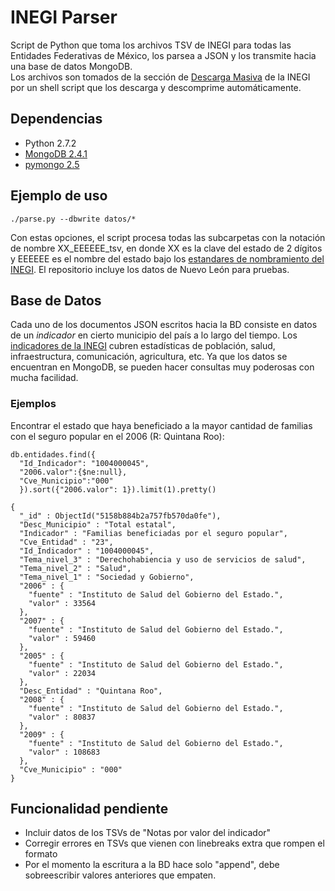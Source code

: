 INEGI Parser
============

Script de Python que toma los archivos TSV de INEGI para todas las Entidades
Federativas de México, los parsea a JSON y los transmite hacia una base de datos
MongoDB.  
Los archivos son tomados de la sección de 
[Descarga Masiva](http://www3.inegi.org.mx/sistemas/descarga/default.aspx?c=28088) 
de la INEGI por un shell script que los descarga y descomprime 
automáticamente.  

Dependencias
------------
* Python 2.7.2
* [MongoDB 2.4.1](http://www.mongodb.org/downloads)
* [pymongo 2.5](http://api.mongodb.org/python/current/)

Ejemplo de uso
------------

    ./parse.py --dbwrite datos/*

Con estas opciones, el script procesa todas las subcarpetas con la notación de
nombre XX\_EEEEEE\_tsv, en donde XX es la clave del estado de 2 dígitos y EEEEEE
es el nombre del estado bajo los 
[estandares de nombramiento del INEGI](http://www3.inegi.org.mx/sistemas/descarga/descargaArchivo.aspx?file=Por+entidad+federativa%2fDescripcion_archivos_txt.txt). 
El repositorio incluye los datos de Nuevo León para pruebas.

Base de Datos
------------

Cada uno de los documentos JSON escritos hacia la BD consiste
en datos de un *indicador* en cierto municipio del país a lo largo del tiempo.
Los [indicadores de la INEGI](http://www3.inegi.org.mx/sistemas/descarga/descargaArchivo.aspx?file=Por+entidad+federativa%2fTabla_de_contenidos_pdf.pdf) 
cubren estadísticas de población, salud, infraestructura, comunicación, agricultura,
etc. Ya que los datos se encuentran en MongoDB, se pueden hacer consultas muy
poderosas con mucha facilidad.  

### Ejemplos

Encontrar el estado que haya beneficiado a la mayor cantidad de familias con el
seguro popular en el 2006 (R: Quintana Roo):  

    db.entidades.find({
      "Id_Indicador": "1004000045", 
      "2006.valor":{$ne:null}, 
      "Cve_Municipio":"000"
      }).sort({"2006.valor": 1}).limit(1).pretty()

    {
      "_id" : ObjectId("5158b884b2a757fb570da0fe"),
      "Desc_Municipio" : "Total estatal",
      "Indicador" : "Familias beneficiadas por el seguro popular",
      "Cve_Entidad" : "23",
      "Id_Indicador" : "1004000045",
      "Tema_nivel_3" : "Derechohabiencia y uso de servicios de salud",
      "Tema_nivel_2" : "Salud",
      "Tema_nivel_1" : "Sociedad y Gobierno",
      "2006" : {
        "fuente" : "Instituto de Salud del Gobierno del Estado.",
        "valor" : 33564
      },
      "2007" : {
        "fuente" : "Instituto de Salud del Gobierno del Estado.",
        "valor" : 59460
      },
      "2005" : {
        "fuente" : "Instituto de Salud del Gobierno del Estado.",
        "valor" : 22034
      },
      "Desc_Entidad" : "Quintana Roo",
      "2008" : {
        "fuente" : "Instituto de Salud del Gobierno del Estado.",
        "valor" : 80837
      },
      "2009" : {
        "fuente" : "Instituto de Salud del Gobierno del Estado.",
        "valor" : 108683
      },
      "Cve_Municipio" : "000"
    }

Funcionalidad pendiente
------------
* Incluir datos de los TSVs de "Notas por valor del indicador"
* Corregir errores en TSVs que vienen con linebreaks extra que rompen el formato
* Por el momento la escritura a la BD hace solo "append", debe sobreescribir valores anteriores que empaten.